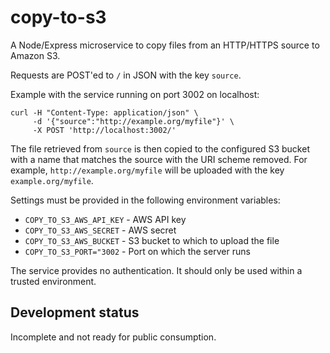 copy-to-s3
==========

A Node/Express microservice to copy files from an HTTP/HTTPS source to Amazon
S3.

Requests are POST'ed to `/` in JSON with the key `source`.

Example with the service running on port 3002 on localhost:

```
curl -H "Content-Type: application/json" \
     -d '{"source":"http://example.org/myfile"}' \
     -X POST 'http://localhost:3002/'
```

The file retrieved from `source` is then copied to the configured S3 bucket
with a name that matches the source with the URI scheme removed. For example,
`http://example.org/myfile` will be uploaded with the key
`example.org/myfile`.

Settings must be provided in the following environment variables:

* `COPY_TO_S3_AWS_API_KEY` - AWS API key
* `COPY_TO_S3_AWS_SECRET` - AWS secret 
* `COPY_TO_S3_AWS_BUCKET` - S3 bucket to which to upload the file
* `COPY_TO_S3_PORT="3002` - Port on which the server runs

The service provides no authentication. It should only be used within a
trusted environment.

## Development status

Incomplete and not ready for public consumption.
